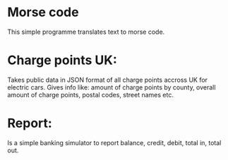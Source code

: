 # Morse code
This simple programme translates text to morse code.
# Charge points UK: 
Takes public data in JSON format of all charge points accross UK for electric cars. 
Gives info like: amount of charge points by county, overall amount of charge points, postal codes, street names etc.
# Report: 
Is a simple banking simulator to report balance, credit, debit, total in, total out.
